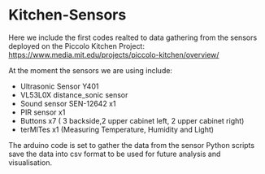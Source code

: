 # Kitchen-Sensors
Here we include the first codes realted to data gathering from the sensors deployed on the Piccolo Kitchen Project:
https://www.media.mit.edu/projects/piccolo-kitchen/overview/

At the moment the sensors we are using include:

   - Ultrasonic Sensor Y401
   - VL53L0X distance_sonic sensor
   - Sound sensor SEN-12642 x1
   - PIR sensor x1
   - Buttons x7 ( 3 backside,2 upper cabinet left, 2 upper cabinet right)
   - terMITes x1 (Measuring Temperature, Humidity and Light)
   
   The arduino code is set to gather the data from the sensor
   Python scripts save the data into csv format to be used for future analysis and visualisation.
   
   
